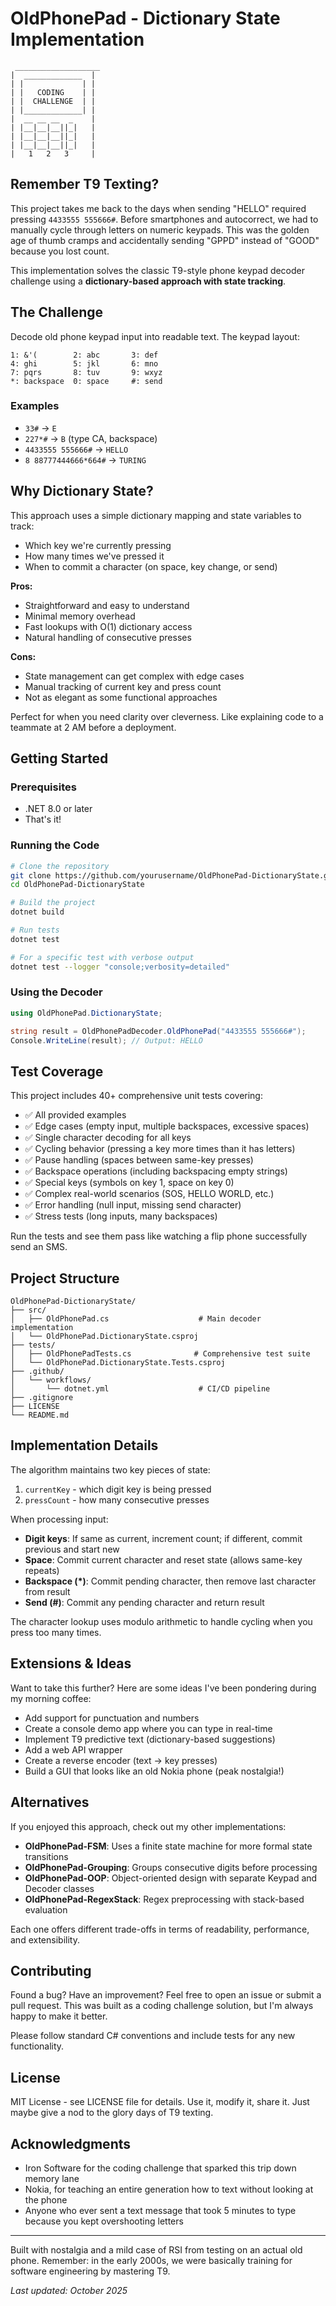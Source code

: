 # OldPhonePad - Dictionary State Implementation

```
 ___________________
|  _____________  |
| |             | |
| |   CODING    | |
| |  CHALLENGE  | |
| |_____________| |
|  __ __ __  _    |
| |__|__|__||_|   |
| |__|__|__||_|   |
| |__|__|__||_|   |
|   1   2   3     |
```

## Remember T9 Texting?

This project takes me back to the days when sending "HELLO" required pressing `4433555 555666#`. Before smartphones and autocorrect, we had to manually cycle through letters on numeric keypads. This was the golden age of thumb cramps and accidentally sending "GPPD" instead of "GOOD" because you lost count.

This implementation solves the classic T9-style phone keypad decoder challenge using a **dictionary-based approach with state tracking**.

## The Challenge

Decode old phone keypad input into readable text. The keypad layout:

```
1: &'(        2: abc       3: def
4: ghi        5: jkl       6: mno
7: pqrs       8: tuv       9: wxyz
*: backspace  0: space     #: send
```

### Examples

- `33#` → `E`
- `227*#` → `B` (type CA, backspace)
- `4433555 555666#` → `HELLO`
- `8 88777444666*664#` → `TURING`

## Why Dictionary State?

This approach uses a simple dictionary mapping and state variables to track:
- Which key we're currently pressing
- How many times we've pressed it
- When to commit a character (on space, key change, or send)

**Pros:**
- Straightforward and easy to understand
- Minimal memory overhead
- Fast lookups with O(1) dictionary access
- Natural handling of consecutive presses

**Cons:**
- State management can get complex with edge cases
- Manual tracking of current key and press count
- Not as elegant as some functional approaches

Perfect for when you need clarity over cleverness. Like explaining code to a teammate at 2 AM before a deployment.

## Getting Started

### Prerequisites

- .NET 8.0 or later
- That's it!

### Running the Code

```bash
# Clone the repository
git clone https://github.com/yourusername/OldPhonePad-DictionaryState.git
cd OldPhonePad-DictionaryState

# Build the project
dotnet build

# Run tests
dotnet test

# For a specific test with verbose output
dotnet test --logger "console;verbosity=detailed"
```

### Using the Decoder

```csharp
using OldPhonePad.DictionaryState;

string result = OldPhonePadDecoder.OldPhonePad("4433555 555666#");
Console.WriteLine(result); // Output: HELLO
```

## Test Coverage

This project includes 40+ comprehensive unit tests covering:

- ✅ All provided examples
- ✅ Edge cases (empty input, multiple backspaces, excessive spaces)
- ✅ Single character decoding for all keys
- ✅ Cycling behavior (pressing a key more times than it has letters)
- ✅ Pause handling (spaces between same-key presses)
- ✅ Backspace operations (including backspacing empty strings)
- ✅ Special keys (symbols on key 1, space on key 0)
- ✅ Complex real-world scenarios (SOS, HELLO WORLD, etc.)
- ✅ Error handling (null input, missing send character)
- ✅ Stress tests (long inputs, many backspaces)

Run the tests and see them pass like watching a flip phone successfully send an SMS.

## Project Structure

```
OldPhonePad-DictionaryState/
├── src/
│   ├── OldPhonePad.cs                    # Main decoder implementation
│   └── OldPhonePad.DictionaryState.csproj
├── tests/
│   ├── OldPhonePadTests.cs              # Comprehensive test suite
│   └── OldPhonePad.DictionaryState.Tests.csproj
├── .github/
│   └── workflows/
│       └── dotnet.yml                    # CI/CD pipeline
├── .gitignore
├── LICENSE
└── README.md
```

## Implementation Details

The algorithm maintains two key pieces of state:
1. `currentKey` - which digit key is being pressed
2. `pressCount` - how many consecutive presses

When processing input:
- **Digit keys**: If same as current, increment count; if different, commit previous and start new
- **Space**: Commit current character and reset state (allows same-key repeats)
- **Backspace (*)**: Commit pending character, then remove last character from result
- **Send (#)**: Commit any pending character and return result

The character lookup uses modulo arithmetic to handle cycling when you press too many times.

## Extensions & Ideas

Want to take this further? Here are some ideas I've been pondering during my morning coffee:

- Add support for punctuation and numbers
- Create a console demo app where you can type in real-time
- Implement T9 predictive text (dictionary-based suggestions)
- Add a web API wrapper
- Create a reverse encoder (text → key presses)
- Build a GUI that looks like an old Nokia phone (peak nostalgia!)

## Alternatives

If you enjoyed this approach, check out my other implementations:
- **OldPhonePad-FSM**: Uses a finite state machine for more formal state transitions
- **OldPhonePad-Grouping**: Groups consecutive digits before processing
- **OldPhonePad-OOP**: Object-oriented design with separate Keypad and Decoder classes
- **OldPhonePad-RegexStack**: Regex preprocessing with stack-based evaluation

Each one offers different trade-offs in terms of readability, performance, and extensibility.

## Contributing

Found a bug? Have an improvement? Feel free to open an issue or submit a pull request. This was built as a coding challenge solution, but I'm always happy to make it better.

Please follow standard C# conventions and include tests for any new functionality.

## License

MIT License - see LICENSE file for details. Use it, modify it, share it. Just maybe give a nod to the glory days of T9 texting.

## Acknowledgments

- Iron Software for the coding challenge that sparked this trip down memory lane
- Nokia, for teaching an entire generation how to text without looking at the phone
- Anyone who ever sent a text message that took 5 minutes to type because you kept overshooting letters

---

Built with nostalgia and a mild case of RSI from testing on an actual old phone. Remember: in the early 2000s, we were basically training for software engineering by mastering T9.

*Last updated: October 2025*
